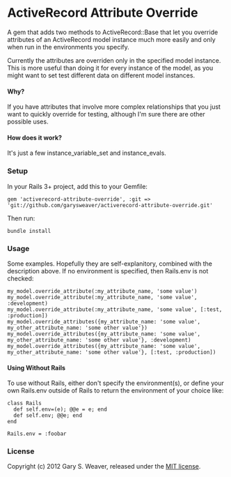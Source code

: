 ActiveRecord Attribute Override
=====

A gem that adds two methods to ActiveRecord::Base that let you override attributes of an ActiveRecord model instance much more easily and only when run in the environments you specify.

Currently the attributes are overriden only in the specified model instance. This is more useful than doing it for every instance of the model, as you might want to set test different data on different model instances.

#### Why?

If you have attributes that involve more complex relationships that you just want to quickly override for testing, although I'm sure there are other possible uses.

#### How does it work?

It's just a few instance_variable_set and instance_evals.

### Setup

In your Rails 3+ project, add this to your Gemfile:

    gem 'activerecord-attribute-override', :git => 'git://github.com/garysweaver/activerecord-attribute-override.git'

Then run:

    bundle install

### Usage

Some examples. Hopefully they are self-explanitory, combined with the description above. If no environment is specified, then Rails.env is not checked:

    my_model.override_attribute(:my_attribute_name, 'some value')
    my_model.override_attribute(:my_attribute_name, 'some value', :development)
    my_model.override_attribute(:my_attribute_name, 'some value', [:test, :production])
    my_model.override_attributes({my_attribute_name: 'some value', my_other_attribute_name: 'some other value'})
    my_model.override_attributes({my_attribute_name: 'some value', my_other_attribute_name: 'some other value'}, :development)
    my_model.override_attributes({my_attribute_name: 'some value', my_other_attribute_name: 'some other value'}, [:test, :production])

#### Using Without Rails

To use without Rails, either don't specify the environment(s), or define your own Rails.env outside of Rails to return the environment of your choice like:

    class Rails
      def self.env=(e); @@e = e; end
      def self.env; @@e; end
    end

    Rails.env = :foobar

### License

Copyright (c) 2012 Gary S. Weaver, released under the [MIT license][lic].

[lic]: http://github.com/garysweaver/activerecord-attribute-override/blob/master/LICENSE